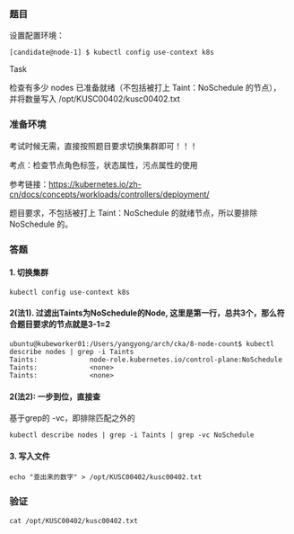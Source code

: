 ### 题目

设置配置环境：

    [candidate@node-1] $ kubectl config use-context k8s

Task

检查有多少 nodes 已准备就绪（不包括被打上 Taint：NoSchedule 的节点），     
并将数量写入 /opt/KUSC00402/kusc00402.txt

### 准备环境

考试时候无需，直接按照题目要求切换集群即可！！！

考点：检查节点角色标签，状态属性，污点属性的使用

参考链接：https://kubernetes.io/zh-cn/docs/concepts/workloads/controllers/deployment/

题目要求，不包括被打上 Taint：NoSchedule 的就绪节点，所以要排除 NoSchedule 的。

### 答题

#### 1. 切换集群

    kubectl config use-context k8s

#### 2(法1). 过滤出Taints为NoSchedule的Node, 这里是第一行，总共3个，那么符合题目要求的节点就是3-1=2

```
ubuntu@kubeworker01:/Users/yangyong/arch/cka/8-node-count$ kubectl describe nodes | grep -i Taints
Taints:             node-role.kubernetes.io/control-plane:NoSchedule
Taints:             <none>
Taints:             <none>
```

#### 2(法2): 一步到位，直接查

基于grep的 -vc，即排除匹配之外的

    kubectl describe nodes | grep -i Taints | grep -vc NoSchedule

#### 3. 写入文件

    echo "查出来的数字" > /opt/KUSC00402/kusc00402.txt

### 验证

```
cat /opt/KUSC00402/kusc00402.txt
```